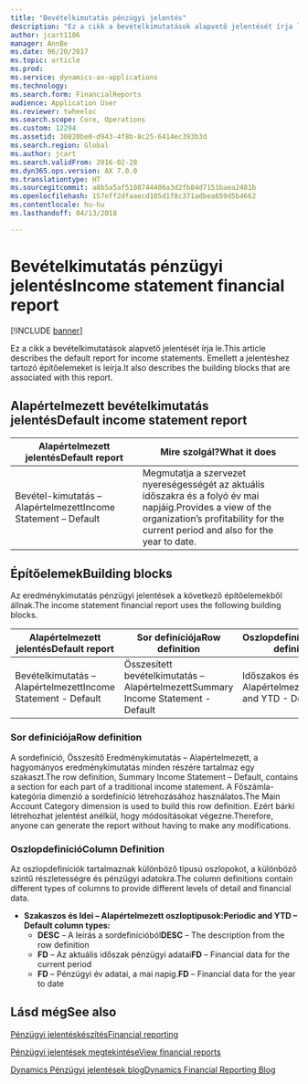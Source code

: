 ```yaml
---
title: "Bevételkimutatás pénzügyi jelentés"
description: "Ez a cikk a bevételkimutatások alapvető jelentését írja le. Emellett a jelentéshez tartozó építőelemeket is leírja."
author: jcart1106
manager: AnnBe
ms.date: 06/20/2017
ms.topic: article
ms.prod: 
ms.service: dynamics-ax-applications
ms.technology: 
ms.search.form: FinancialReports
audience: Application User
ms.reviewer: twheeloc
ms.search.scope: Core, Operations
ms.custom: 12294
ms.assetid: 30820be0-d943-4f8b-8c25-6414ec393b3d
ms.search.region: Global
ms.author: jcart
ms.search.validFrom: 2016-02-28
ms.dyn365.ops.version: AX 7.0.0
ms.translationtype: HT
ms.sourcegitcommit: a8b5a5af5108744406a3d2fb84d7151baea2481b
ms.openlocfilehash: 157eff2dfaaecd105d1f8c371adbea659d5b4662
ms.contentlocale: hu-hu
ms.lasthandoff: 04/13/2018

---
```


# <a name="income-statement-financial-report"></a><span data-ttu-id="78151-104">Bevételkimutatás pénzügyi jelentés</span><span class="sxs-lookup"><span data-stu-id="78151-104">Income statement financial report</span></span>

[!INCLUDE [banner](../includes/banner.md)]

<span data-ttu-id="78151-105">Ez a cikk a bevételkimutatások alapvető jelentését írja le.</span><span class="sxs-lookup"><span data-stu-id="78151-105">This article describes the default report for income statements.</span></span> <span data-ttu-id="78151-106">Emellett a jelentéshez tartozó építőelemeket is leírja.</span><span class="sxs-lookup"><span data-stu-id="78151-106">It also describes the building blocks that are associated with this report.</span></span> 

<a name="default-income-statement-report"></a><span data-ttu-id="78151-107">Alapértelmezett bevételkimutatás jelentés</span><span class="sxs-lookup"><span data-stu-id="78151-107">Default income statement report</span></span>
-------------------------------

| <span data-ttu-id="78151-108">Alapértelmezett jelentés</span><span class="sxs-lookup"><span data-stu-id="78151-108">Default report</span></span>             | <span data-ttu-id="78151-109">Mire szolgál?</span><span class="sxs-lookup"><span data-stu-id="78151-109">What it does</span></span>                                                                                              |
|----------------------------|-----------------------------------------------------------------------------------------------------------|
| <span data-ttu-id="78151-110">Bevétel-kimutatás – Alapértelmezett</span><span class="sxs-lookup"><span data-stu-id="78151-110">Income Statement – Default</span></span> | <span data-ttu-id="78151-111">Megmutatja a szervezet nyereségességét az aktuális időszakra és a folyó év mai napjáig.</span><span class="sxs-lookup"><span data-stu-id="78151-111">Provides a view of the organization’s profitability for the current period and also for the year to date.</span></span> |

## <a name="building-blocks"></a><span data-ttu-id="78151-112">Építőelemek</span><span class="sxs-lookup"><span data-stu-id="78151-112">Building blocks</span></span>
<span data-ttu-id="78151-113">Az eredménykimutatás pénzügyi jelentések a következő építőelemekből állnak.</span><span class="sxs-lookup"><span data-stu-id="78151-113">The income statement financial report uses the following building blocks.</span></span>

| <span data-ttu-id="78151-114">Alapértelmezett jelentés</span><span class="sxs-lookup"><span data-stu-id="78151-114">Default report</span></span>             | <span data-ttu-id="78151-115">Sor definíciója</span><span class="sxs-lookup"><span data-stu-id="78151-115">Row definition</span></span>                     | <span data-ttu-id="78151-116">Oszlopdefiníció</span><span class="sxs-lookup"><span data-stu-id="78151-116">Column definition</span></span>          |
|----------------------------|------------------------------------|----------------------------|
| <span data-ttu-id="78151-117">Bevételkimutatás – Alapértelmezett</span><span class="sxs-lookup"><span data-stu-id="78151-117">Income Statement - Default</span></span> | <span data-ttu-id="78151-118">Összesített bevételkimutatás – Alapértelmezett</span><span class="sxs-lookup"><span data-stu-id="78151-118">Summary Income Statement - Default</span></span> | <span data-ttu-id="78151-119">Időszakos és Idei – Alapértelmezett</span><span class="sxs-lookup"><span data-stu-id="78151-119">Periodic and YTD - Default</span></span> |

### <a name="row-definition"></a><span data-ttu-id="78151-120">Sor definíciója</span><span class="sxs-lookup"><span data-stu-id="78151-120">Row definition</span></span>

<span data-ttu-id="78151-121">A sordefiníció, Összesítő Eredménykimutatás – Alapértelmezett, a hagyományos eredménykimutatás minden részére tartalmaz egy szakaszt.</span><span class="sxs-lookup"><span data-stu-id="78151-121">The row definition, Summary Income Statement – Default, contains a section for each part of a traditional income statement.</span></span> <span data-ttu-id="78151-122">A Főszámla-kategória dimenzió a sordefiníció létrehozásához használatos.</span><span class="sxs-lookup"><span data-stu-id="78151-122">The Main Account Category dimension is used to build this row definition.</span></span> <span data-ttu-id="78151-123">Ezért bárki létrehozhat jelentést anélkül, hogy módosításokat végezne.</span><span class="sxs-lookup"><span data-stu-id="78151-123">Therefore, anyone can generate the report without having to make any modifications.</span></span>

### <a name="column-definition"></a><span data-ttu-id="78151-124">Oszlopdefiníció</span><span class="sxs-lookup"><span data-stu-id="78151-124">Column Definition</span></span>

<span data-ttu-id="78151-125">Az oszlopdefiníciók tartalmaznak különböző típusú oszlopokot, a különböző szintű részletességre és pénzügyi adatokra.</span><span class="sxs-lookup"><span data-stu-id="78151-125">The column definitions contain different types of columns to provide different levels of detail and financial data.</span></span>

-   <span data-ttu-id="78151-126">**Szakaszos és Idei – Alapértelmezett oszloptípusok:**</span><span class="sxs-lookup"><span data-stu-id="78151-126">**Periodic and YTD – Default column types:**</span></span>
    -   <span data-ttu-id="78151-127">**DESC** – A leírás a sordefinícióból</span><span class="sxs-lookup"><span data-stu-id="78151-127">**DESC** – The description from the row definition</span></span>
    -   <span data-ttu-id="78151-128">**FD** – Az aktuális időszak pénzügyi adatai</span><span class="sxs-lookup"><span data-stu-id="78151-128">**FD** – Financial data for the current period</span></span>
    -   <span data-ttu-id="78151-129">**FD** – Pénzügyi év adatai, a mai napig.</span><span class="sxs-lookup"><span data-stu-id="78151-129">**FD** – Financial data for the year to date</span></span>



<a name="see-also"></a><span data-ttu-id="78151-130">Lásd még</span><span class="sxs-lookup"><span data-stu-id="78151-130">See also</span></span>
--------

[<span data-ttu-id="78151-131">Pénzügyi jelentéskészítés</span><span class="sxs-lookup"><span data-stu-id="78151-131">Financial reporting</span></span>](financial-reporting-getting-started.md)

[<span data-ttu-id="78151-132">Pénzügyi jelentések megtekintése</span><span class="sxs-lookup"><span data-stu-id="78151-132">View financial reports</span></span>](view-financial-reports.md)

[<span data-ttu-id="78151-133">Dynamics Pénzügyi jelentések blog</span><span class="sxs-lookup"><span data-stu-id="78151-133">Dynamics Financial Reporting Blog</span></span>](http://blogs.msdn.com/b/dynamics_financial_reporting/)




